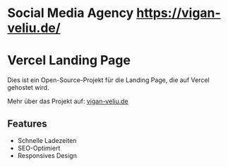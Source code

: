 # Social Media Agency https://vigan-veliu.de/

# Vercel Landing Page

Dies ist ein Open-Source-Projekt für die Landing Page, die auf Vercel gehostet wird.

Mehr über das Projekt auf: [vigan-veliu.de](https://www.vigan-veliu.de)

## Features
- Schnelle Ladezeiten
- SEO-Optimiert
- Responsives Design
